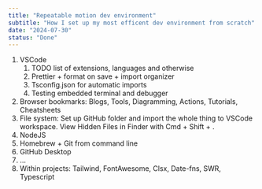 ```yaml
---
title: "Repeatable motion dev environment"
subtitle: "How I set up my most efficent dev environment from scratch"
date: "2024-07-30"
status: "Done"
---
```


1. VSCode
   1. TODO list of extensions, languages and otherwise
   1. Prettier + format on save + import organizer
   1. Tsconfig.json for automatic imports
   1. Testing embedded terminal and debugger
1. Browser bookmarks: Blogs, Tools, Diagramming, Actions, Tutorials, Cheatsheets
1. File system: Set up GitHub folder and import the whole thing to VSCode workspace. View Hidden Files in Finder with Cmd + Shift + .
1. NodeJS
1. Homebrew + Git from command line
1. GitHub Desktop
1. ...
1. Within projects: Tailwind, FontAwesome, Clsx, Date-fns, SWR, Typescript
